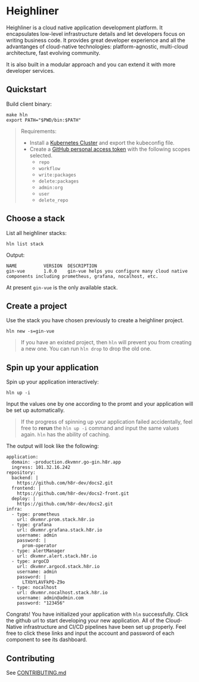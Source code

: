 # Heighliner

Heighliner is a cloud native application development platform.
It encapsulates low-level infrastructure details and let developers focus on writing business code.
It provides great developer experience and all the advantanges of cloud-native technologies:
platform-agnostic, multi-cloud architecture, fast evolving community.

It is also built in a modular approach and you can extend it with more developer services.

## Quickstart

Build client binary:

```shell
make hln
export PATH="$PWD/bin:$PATH"
```

> Requirements:
> - Install a [Kubernetes Cluster](https://heighliner.cloud/docs/getting_started/installation#2-install-kubernetes-cluster) and export the kubeconfig file.
> - Create a [GitHub personal access token](https://docs.github.com/en/authentication/keeping-your-account-and-data-secure/creating-a-personal-access-token) with the following scopes selected.
>   - `repo`
>   - `workflow`
>   - `write:packages`
>   - `delete:packages`
>   - `admin:org`
>   - `user`
>   - `delete_repo`

## Choose a stack

List all heighliner stacks:

```shell
hln list stack
```

Output:

```shell
NAME          VERSION  DESCRIPTION
gin-vue       1.0.0    gin-vue helps you configure many cloud native components including prometheus, grafana, nocalhost, etc.
```

At present `gin-vue` is the only available stack.

## Create a project

Use the stack you have chosen previously to create a heighliner project.

```shell
hln new -s=gin-vue
```

> If you have an existed project, then `hln` will prevent you from creating a new one. You can run `hln drop` to drop the old one.

## Spin up your application

Spin up your application interactively:

```shell
hln up -i
```

Input the values one by one according to the promt and your application will be set up automatically.

> If the progress of spinning up your application failed accidentally, feel free to **rerun** the `hln up -i` command and input the same values again. `hln` has the ability of caching.

The output will look like the following:

```shell
application:
  domain: -production.dkvmnr.go-gin.h8r.app
  ingress: 101.32.16.242
repository:
  backend: |
    https://github.com/h8r-dev/docs2.git
  frontend: |
    https://github.com/h8r-dev/docs2-front.git
  deploy: |
    https://github.com/h8r-dev/docs2.git
infra:
  - type: prometheus
    url: dkvmnr.prom.stack.h8r.io
  - type: grafana
    url: dkvmnr.grafana.stack.h8r.io
    username: admin
    password: |
      prom-operator
  - type: alertManager
    url: dkvmnr.alert.stack.h8r.io
  - type: argoCD
    url: dkvmnr.argocd.stack.h8r.io
    username: admin
    password: |
      LTXbYLAVFkPQ-Z9o
  - type: nocalhost
    url: dkvmnr.nocalhost.stack.h8r.io
    username: admin@admin.com
    password: "123456"

```

Congrats! You have initialized your application with `hln` successfully. Click the github url to start developing your new application. All of the Cloud-Native infrastructure and CI/CD pipelines have been set up properly. Feel free to click these links and input the account and password of each component to see its dashboard.

## Contributing

See [CONTRIBUTING.md](CONTRIBUTING.md)
